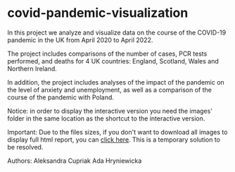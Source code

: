 # covid-pandemic-visualization

In this project we analyze and visualize data on the course 
of the COVID-19 pandemic in the UK from April 2020 to April 2022.

The project includes comparisons of the number of cases, 
PCR tests performed, and deaths for 4 UK countries: 
England, Scotland, Wales and Northern Ireland.

In addition, the project includes analyses of the impact
of the pandemic on the level of anxiety and unemployment, 
as well as a comparison of the course of the pandemic with Poland.

Notice: in order to display the interactive version you need the 
images' folder in the same location as the shortcut to the interactive version.

Important: Due to the files sizes, if you don't want to download all images to display full html report, you can [click here](https://www.mimuw.edu.pl/~lukaskoz/teaching/dav/projects/uk/covid_19_United_Kingdom_interactive.html). This is a temporary solution to be resolved.

Authors:
Aleksandra Cupriak
Ada Hryniewicka

